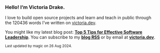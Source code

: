 ### Hello! I’m Victoria Drake.

I love to build open source projects and learn and teach in public through the 120436 words I’ve written on [victoria.dev](https://victoria.dev).

You might like my latest blog post: **[Top 5 Tips for Effective Software Leadership](https://victoria.dev/posts/top-5-tips-for-effective-software-leadership/)**. You can subscribe to my [**blog RSS**](https://victoria.dev/index.xml) or by email at [**victoria.dev**](https://victoria.dev).

<sub>Last updated by magic on 26 Aug 2024.</sub>
